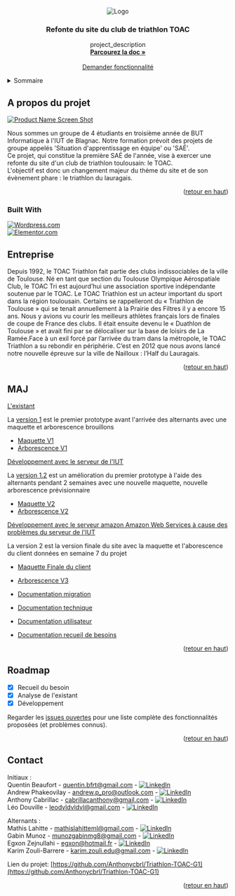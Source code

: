<a name="readme-top"></a>

<!-- PROJECT LOGO -->
<br />
<div align="center">
    <img src="https://toac-triathlon.com/wp-content/uploads/2019/02/2019_Logo_Low_Size.png" alt="Logo">

<h3 align="center">Refonte du site du club de triathlon TOAC</h3>

  <p align="center">
    project_description
    <br />
    <a href="https://github.com/Anthonycbrl/Triathlon-TOAC-G1/tree/main/doc"><strong>Parcourez la doc »</strong></a>
    <br />
    <br />
    <a href="https://github.com/Anthonycbrl/Triathlon-TOAC-G1/issues">Demander fonctionnalité</a>
  </p>
</div>



<!-- Sommaire -->
<details>
  <summary>Sommaire</summary>
  <ol>
    <li>
      <a href="#a-propos-du-projet">A propos du projet</a>
         <ul>
        <li><a href="#built-with">Built With</a></li>
      </ul>
    </li>
    <li>  
        <a href="#entreprise">Entreprise</a> 
    </li>
    <li>
      <a href="#maj">MAJ</a>
    </li>
    <li><a href="#roadmap">Roadmap</a></li>
    <li><a href="#contact">Contact</a></li>
  </ol>
</details>



<!-- ABOUT THE PROJECT -->
## A propos du projet

[![Product Name Screen Shot][product-screenshot]](https://example.com)

Nous sommes un groupe de 4 étudiants en troisième année de BUT Informatique à l'IUT de Blagnac. Notre formation prévoit des projets de groupe appelés 'Situation d'apprentissage en équipe' ou 'SAÉ'. \
Ce projet, qui constitue la première SAÉ de l'année, vise à exercer une refonte du site d'un club de triathlon toulousain: le TOAC. \
L'objectif est donc un changement majeur du thème du site et de son évènement phare : le triathlon du lauragais.


<p align="right">(<a href="#readme-top">retour en haut</a>)</p>

### Built With

[![Wordpress.com]][Wordpress-url] \
[![Elementor.com]][Elementor-url]

<!-- ABOUT THE COMPANY -->
## Entreprise


Depuis 1992, le TOAC Triathlon fait partie des clubs indissociables de la ville de Toulouse. 
Né en tant que section du Toulouse Olympique Aérospatiale Club, le TOAC Tri est aujourd’hui une association sportive indépendante soutenue par le TOAC. Le TOAC Triathlon est un acteur important du sport dans la région toulousain. Certains se rappelleront du « Triathlon de Toulouse » qui se tenait annuellement à la Prairie des Filtres il y a encore 15 ans.
Nous y avions vu courir les meilleurs athlètes français lors de finales de coupe de France des clubs. Il était ensuite devenu le « Duathlon de Toulouse » et avait fini par se délocaliser sur la base de loisirs de La Ramée.Face à un exil forcé par l’arrivée du tram dans la métropole, le TOAC Triathlon a su rebondir en périphérie. C’est en 2012 que nous avons lancé notre nouvelle épreuve sur la ville de Nailloux : l’Half du Lauragais.

<p align="right">(<a href="#readme-top">retour en haut</a>)</p>

<!-- Ajouts et mises à jour -->
## MAJ

<a href="https://github.com/Anthonycbrl/Triathlon-TOAC-G1/tree/08098be46d022a973a829b0507ac1410849ddcdd/code/existant">L'existant</a>

La <a href="https://github.com/Anthonycbrl/Triathlon-TOAC-G1/releases/tag/1">version 1</a> est le premier prototype avant l'arrivée des alternants avec une maquette et arborescence brouillons
- <a href="../doc/Maquette%20Toac_old.pdf">Maquette V1</a>
- <a href="../images/arborescence1.png">Arborescence V1</a> <br>

<a href="https://github.com/Anthonycbrl/Triathlon-TOAC-G1/tree/08098be46d022a973a829b0507ac1410849ddcdd/code/dev">Développement avec le serveur de l'IUT</a> <br>

La <a href="https://github.com/Anthonycbrl/Triathlon-TOAC-G1/releases/tag/1.2">version 1.2</a> est un amélioration du premier prototype à l'aide des alternants pendant 2 semaines avec une nouvelle maquette, nouvelle arborescence prévisionnaire
- <a href="https://github.com/Anthonycbrl/Triathlon-TOAC-G1/blob/55f567baab75700960d891fde0a856e13b4256f3/doc/Maquette%20TOAC.pdf">Maquette V2</a>
- <a href="https://github.com/Anthonycbrl/Triathlon-TOAC-G1/blob/789d2ce8f9d84ba3fec69398f422660d66febe65/images/arborescence2.png">Arborescence V2</a> <br>

<a href="https://github.com/Anthonycbrl/Triathlon-TOAC-G1/tree/08098be46d022a973a829b0507ac1410849ddcdd/code/dev-aws">Développement avec le serveur amazon Amazon Web Services à cause des problèmes du serveur de l'IUT</a> <br>

La version 2 est la version finale du site avec la maquette et l'aborescence du client données en semaine 7 du projet
- <a href="https://github.com/Anthonycbrl/Triathlon-TOAC-G1/blob/55f567baab75700960d891fde0a856e13b4256f3/doc/TOAC-WEB-CLIENT.pdf">Maquette Finale du client</a>
- <a href="https://github.com/Anthonycbrl/Triathlon-TOAC-G1/blob/789d2ce8f9d84ba3fec69398f422660d66febe65/images/arborescence3.png">Arborescence V3</a>

- <a href="https://github.com/Anthonycbrl/Triathlon-TOAC-G1/blob/7458939b3e57843acfa6745552446ca8f317986e/doc/doc_migration.adoc">Documentation migration</a>
- <a href="https://github.com/Anthonycbrl/Triathlon-TOAC-G1/blob/7458939b3e57843acfa6745552446ca8f317986e/doc/doc_technique.adoc">Documentation technique</a>
- <a href="https://github.com/Anthonycbrl/Triathlon-TOAC-G1/blob/7458939b3e57843acfa6745552446ca8f317986e/doc/doc_utilisateur.adoc">Documentation utilisateur</a>
- <a href="https://github.com/Anthonycbrl/Triathlon-TOAC-G1/blob/7458939b3e57843acfa6745552446ca8f317986e/doc/doc%20recueil%20de%20besoins.adoc">Documentation recueil de besoins</a>

<p align="right">(<a href="#readme-top">retour en haut</a>)</p>

<!-- ROADMAP -->
## Roadmap

- [x] Recueil du besoin
- [x] Analyse de l'existant
- [x] Développement

Regarder les [issues ouvertes](https://github.com/Anthonycbrl/Triathlon-TOAC-G1/issues) pour une liste complète des fonctionnalités proposées (et problèmes connus).

<p align="right">(<a href="#readme-top">retour en haut</a>)</p>


<!-- CONTACT -->
## Contact

Initiaux : \
Quentin Beaufort - quentin.bfrt@gmail.com - [![LinkedIn][linkedin-shield]](https://www.linkedin.com/in/quentin-beaufort-019a28224) \
Andrew Phakeovilay - andrew.p_pro@outlook.com - [![LinkedIn][linkedin-shield]](https://www.linkedin.com/in/andrew-phakeovilay-731925234/) \
Anthony Cabrillac - cabrillacanthony@gmail.com - [![LinkedIn][linkedin-shield]](https://www.linkedin.com/in/anthony-cabrillac-042515234/)  \
Léo Douville - leodvldvldvl@gmail.com - [![LinkedIn][linkedin-shield]](https://www.linkedin.com/in/leo-douville-756766252/)

Alternants : \
Mathis Lahitte - mathislahitteml@gmail.com - [![LinkedIn][linkedin-shield]](https://www.linkedin.com/in/mathis-lahitte-94b413228/) \
Gabin Munoz - munozgabinmg8@gmail.com - [![LinkedIn][linkedin-shield]](https://www.linkedin.com/in/gabin-munoz/) \
Egxon Zejnullahi - egxon@hotmail.fr - [![LinkedIn][linkedin-shield]](https://www.linkedin.com/in/egxon-zejnullahi-550760234/) \
Karim Zouli-Barrere - karim.zouli.edu@gmail.com - [![LinkedIn][linkedin-shield]](https://www.linkedin.com/in/karim-zouli-barrere-b86640252/)

Lien du projet: [https://github.com/Anthonycbrl/Triathlon-TOAC-G1](https://github.com/Anthonycbrl/Triathlon-TOAC-G1)

<p align="right">(<a href="#readme-top">retour en haut</a>)</p>



<!-- MARKDOWN LINKS & IMAGES -->
<!-- https://www.markdownguide.org/basic-syntax/#reference-style-links -->
[contributors-shield]: https://img.shields.io/github/contributors/github_username/Triathlon-TOAC-G1.svg?style=for-the-badge
[contributors-url]: https://github.com/github_username/Triathlon-TOAC-G1/graphs/contributors
[forks-shield]: https://img.shields.io/github/forks/github_username/Triathlon-TOAC-G1.svg?style=for-the-badge
[forks-url]: https://github.com/github_username/Triathlon-TOAC-G1/network/members
[stars-shield]: https://img.shields.io/github/stars/github_username/Triathlon-TOAC-G1.svg?style=for-the-badge
[stars-url]: https://github.com/github_username/Triathlon-TOAC-G1/stargazers
[issues-shield]: https://img.shields.io/github/issues/github_username/Triathlon-TOAC-G1.svg?style=for-the-badge
[issues-url]: https://github.com/github_username/Triathlon-TOAC-G1/issues
[license-shield]: https://img.shields.io/github/license/github_username/Triathlon-TOAC-G1.svg?style=for-the-badge
[license-url]: https://github.com/github_username/Triathlon-TOAC-G1/blob/master/LICENSE.txt
[linkedin-shield]: https://img.shields.io/badge/-LinkedIn-black.svg?style=for-the-badge&logo=linkedin&colorB=555
[linkedin-url]: https://linkedin.com/in/linkedin_username
[product-screenshot]: images/toacSiteWeb.png
[Next.js]: https://img.shields.io/badge/next.js-000000?style=for-the-badge&logo=nextdotjs&logoColor=white
[Next-url]: https://nextjs.org/
[React.js]: https://img.shields.io/badge/React-20232A?style=for-the-badge&logo=react&logoColor=61DAFB
[React-url]: https://reactjs.org/
[Vue.js]: https://img.shields.io/badge/Vue.js-35495E?style=for-the-badge&logo=vuedotjs&logoColor=4FC08D
[Vue-url]: https://vuejs.org/
[Angular.io]: https://img.shields.io/badge/Angular-DD0031?style=for-the-badge&logo=angular&logoColor=white
[Angular-url]: https://angular.io/
[Svelte.dev]: https://img.shields.io/badge/Svelte-4A4A55?style=for-the-badge&logo=svelte&logoColor=FF3E00
[Svelte-url]: https://svelte.dev/
[Laravel.com]: https://img.shields.io/badge/Laravel-FF2D20?style=for-the-badge&logo=laravel&logoColor=white
[Laravel-url]: https://laravel.com
[Bootstrap.com]: https://img.shields.io/badge/Bootstrap-563D7C?style=for-the-badge&logo=bootstrap&logoColor=white
[Bootstrap-url]: https://getbootstrap.com
[JQuery.com]: https://img.shields.io/badge/jQuery-0769AD?style=for-the-badge&logo=jquery&logoColor=white
[JQuery-url]: https://jquery.com 
[Wordpress.com]: https://img.shields.io/badge/WordPress-blue
[Wordpress-url]: https://wordpress.com
[Elementor-url]: https://elementor.com/
[Elementor.com]: https://img.shields.io/badge/Elementor-8A2BE2
